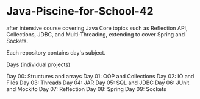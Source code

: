 # Java-Piscine-for-School-42

after intensive course covering Java Core topics such as Reflection API, Collections, JDBC, and Multi-Threading, extending to cover Spring and Sockets.

Each repository contains day's subject.

Days (individual projects)

Day 00: Structures and arrays
Day 01: OOP and Collections
Day 02: IO and Files
Day 03: Threads
Day 04: JAR
Day 05: SQL and JDBC
Day 06: JUnit and Mockito
Day 07: Reflection
Day 08: Spring
Day 09: Sockets